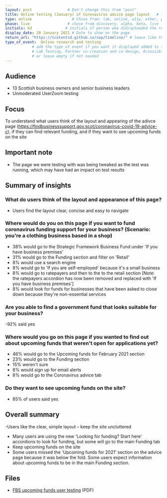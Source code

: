 ```yaml
---
layout: post                # Don't change this from "post"
title: Online testing (January) of Coronavirus advice page layout   # Title to show on the page
type: online                  # Chose from: lab, online, a11y, other, partner
phase: live                 # chose from discovery, alpha, beta, live
initials: kd               # initials of person who did/uploaded the research
display_date: 20 January 2021 # Date to show on the page
return_url: "https://scotentsd.github.io/sep/timeline/" # leave like this         
type_of_event:  Online research and testing            
            # add the type of event if you want it displayed added to the heading when the post if clicked on
            # Lab Testing, Partner co-creation and co-design, Accessibility, Online research and testing, Events, F2F and testing
            # or leave empty if not needed
---
```


## Audience
- 13 Scottish business owners and senior business leaders
- Unmoderated UserZoom testing

## Focus
To understand what users think of the layout and appearing of the adivce page (https://findbusinesssupport.gov.scot/coronavirus-covid-19-advice-c), if they can find relevant funding, and if they want to see upcoming funds on the site

## Important note
- The page we were testing with was being tweaked as the test was running, which may have had an impact on test results

## Summary of insights
### What do users think of the layout and appearance of this page?
- Users find the layout clear, concise and easy to navigate

### Where would do you on this page if you want to fund coronavirus funding support for your business? (Scenario: you're a clothing business based in a shop)
- 38% would go to the Strategic Framework Business Fund under 'If you have business premises'
- 31% would go to the Funding section and filter on 'Retail'
- 8% would use a search engine
- 8% would go to 'If you are self-employed' because it's a small business
- 8% would go to ratepayers and then to the to the retail section [Note: the ratepayers accordion has now been removed and replaced with 'If you have business premises']
- 8% would look for funds for businesses that have been asked to close down because they're non-essential services

### Are you able to find a government fund that looks suitable for your business?
-92% said yes

### Where would you go on this page if you wanted to find out about upcoming funds that weren't open for applications yet?
- 46% would go to the Upcoming funds for February 2021 section
- 23% would go to the Funding section
- 15% weren't sure
- 8% would sign up for email alerts
- 8% would go to the Coronavirus advice tab

### Do they want to see upcoming funds on the site?
- 85% of users said yes

## Overall summary
-Users like the clear, simple layout – keep the site uncluttered
- Many users are using the new 'Looking for funding? Start here' accordions to look for funding, but some will go to the main Funding tab
- Keep upcoming funds on the site
- Some users missed the 'Upcoming funds for 2021' section on the advice page because it was below the fold. Some users expect information about upcoming funds to be in the main Funding section.


## Files
- [FBS upcoming funds user testing](/sep/files/FBS_user_testing_UZ_20Jan_B.pdf) (PDF)

